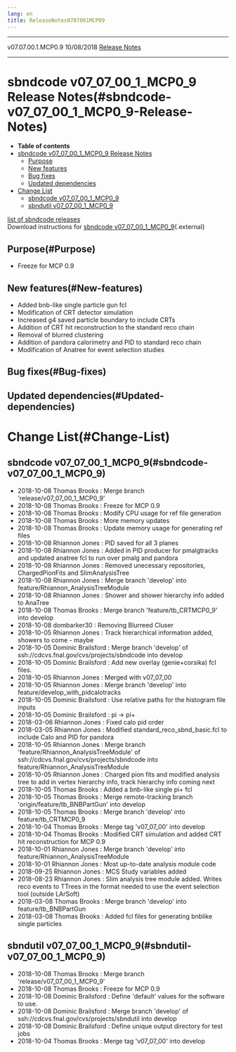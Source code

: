 ```yaml
---
lang: en
title: ReleaseNotes0707001MCP09
---
```


  -------------------- ------------ -- -- ------------------------------------------------------------
  v07.07.00.1.MCP0.9   10/08/2018         [Release Notes](ReleaseNotes0707001MCP09.html)
  -------------------- ------------ -- -- ------------------------------------------------------------



sbndcode v07\_07\_00\_1\_MCP0\_9 Release Notes(#sbndcode-v07_07_00_1_MCP0_9-Release-Notes)
===========================================================================================================

-   **Table of contents**
-   [sbndcode v07\_07\_00\_1\_MCP0\_9 Release
    Notes](#sbndcode-v07_07_00_1_MCP0_9-Release-Notes)
    -   [Purpose](#Purpose)
    -   [New features](#New-features)
    -   [Bug fixes](#Bug-fixes)
    -   [Updated dependencies](#Updated-dependencies)
-   [Change List](#Change-List)
    -   [sbndcode v07\_07\_00\_1\_MCP0\_9](#sbndcode-v07_07_00_1_MCP0_9)
    -   [sbndutil v07\_07\_00\_1\_MCP0\_9](#sbndutil-v07_07_00_1_MCP0_9)

[list of sbndcode
releases](List_of_SBND_code_releases.html)\
Download instructions for [sbndcode
v07\_07\_00\_1\_MCP0\_9](http://scisoft.fnal.gov/scisoft/bundles/sbnd/v07_07_00_1_MCP0_9/sbndcode-v07_07_00_1_MCP0_9.html){.external}



Purpose(#Purpose)
----------------------------------

-   Freeze for MCP 0.9



New features(#New-features)
--------------------------------------------

-   Added bnb-like single particle gun fcl
-   Modification of CRT detector simulation
-   Increased g4 saved particle boundary to include CRTs
-   Addition of CRT hit reconstruction to the standard reco chain
-   Removal of blurred clustering
-   Addition of pandora calorimetry and PID to standard reco chain
-   Modification of Anatree for event selection studies



Bug fixes(#Bug-fixes)
--------------------------------------



Updated dependencies(#Updated-dependencies)
------------------------------------------------------------



Change List(#Change-List)
==========================================



sbndcode v07\_07\_00\_1\_MCP0\_9(#sbndcode-v07_07_00_1_MCP0_9)
-------------------------------------------------------------------------------

-   2018-10-08 Thomas Brooks : Merge branch
    \'release/v07\_07\_00\_1\_MCP0\_9\'
-   2018-10-08 Thomas Brooks : Freeze for MCP 0.9
-   2018-10-08 Thomas Brooks : Modify CPU usage for ref file generation
-   2018-10-08 Thomas Brooks : More memory updates
-   2018-10-08 Thomas Brooks : Update memory usage for generating ref
    files
-   2018-10-08 Rhiannon Jones : PID saved for all 3 planes
-   2018-10-08 Rhiannon Jones : Added in PID producer for pmalgtracks
    and updated anatree fcl to run over pmalg and pandora
-   2018-10-08 Rhiannon Jones : Removed unecessary repositories,
    ChargedPionFits and SlimAnalysisTree
-   2018-10-08 Rhiannon Jones : Merge branch \'develop\' into
    feature/Rhiannon\_AnalysisTreeModule
-   2018-10-08 Rhiannon Jones : Shower and shower hierarchy info added
    to AnaTree
-   2018-10-08 Thomas Brooks : Merge branch \'feature/tb\_CRTMCP0\_9\'
    into develop
-   2018-10-08 dombarker30 : Removing Blurreed Cluser
-   2018-10-05 Rhiannon Jones : Track hierarchical information added,
    showers to come - maybe
-   2018-10-05 Dominic Brailsford : Merge branch \'develop\' of
    ssh://cdcvs.fnal.gov/cvs/projects/sbndcode into develop
-   2018-10-05 Dominic Brailsford : Add new overlay (genie+corsika) fcl
    files.
-   2018-10-05 Rhiannon Jones : Merged with v07\_07\_00
-   2018-10-05 Rhiannon Jones : Merge branch \'develop\' into
    feature/develop\_with\_pidcalotracks
-   2018-10-05 Dominic Brailsford : Use relative paths for the histogram
    file inputs
-   2018-10-05 Dominic Brailsford : pi -\> pi+
-   2018-03-06 Rhiannon Jones : Fixed calo pid order
-   2018-03-05 Rhiannon Jones : Modified standard\_reco\_sbnd\_basic.fcl
    to include Calo and PID for pandora
-   2018-10-05 Rhiannon Jones : Merge branch
    \'feature/Rhiannon\_AnalysisTreeModule\' of
    ssh://cdcvs.fnal.gov/cvs/projects/sbndcode into
    feature/Rhiannon\_AnalysisTreeModule
-   2018-10-05 Rhiannon Jones : Charged pion fits and modified analysis
    tree to add in vertex hierarchy info, track hierarchy info coming
    next
-   2018-10-05 Thomas Brooks : Added a bnb-like single pi+ fcl
-   2018-10-05 Thomas Brooks : Merge remote-tracking branch
    \'origin/feature/tb\_BNBPartGun\' into develop
-   2018-10-05 Thomas Brooks : Merge branch \'develop\' into
    feature/tb\_CRTMCP0\_9
-   2018-10-04 Thomas Brooks : Merge tag \'v07\_07\_00\' into develop
-   2018-10-04 Thomas Brooks : Modified CRT simulation and added CRT hit
    reconstruction for MCP 0.9
-   2018-10-01 Rhiannon Jones : Merge branch \'develop\' into
    feature/Rhiannon\_AnalysisTreeModule
-   2018-10-01 Rhiannon Jones : Most up-to-date analysis module code
-   2018-09-25 Rhiannon Jones : MCS Study variables added
-   2018-08-23 Rhiannon Jones : Slim analysis tree module added. Writes
    reco events to TTrees in the format needed to use the event
    selection tool (outside LArSoft)
-   2018-03-08 Thomas Brooks : Merge branch \'develop\' into
    feature/tb\_BNBPartGun
-   2018-03-08 Thomas Brooks : Added fcl files for generating bnblike
    single particles



sbndutil v07\_07\_00\_1\_MCP0\_9(#sbndutil-v07_07_00_1_MCP0_9)
-------------------------------------------------------------------------------

-   2018-10-08 Thomas Brooks : Merge branch
    \'release/v07\_07\_00\_1\_MCP0\_9\'
-   2018-10-08 Thomas Brooks : Freeze for MCP 0.9
-   2018-10-08 Dominic Brailsford : Define \'default\' values for the
    software to use.
-   2018-10-08 Dominic Brailsford : Merge branch \'develop\' of
    ssh://cdcvs.fnal.gov/cvs/projects/sbndutil into develop
-   2018-10-08 Dominic Brailsford : Define unique output directory for
    test jobs
-   2018-10-04 Thomas Brooks : Merge tag \'v07\_07\_00\' into develop
